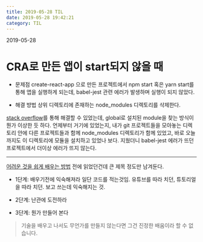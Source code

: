 ```yaml
---
title: 2019-05-28 TIL
date: 2019-05-28 19:42:21
category: TIL
---
```

2019-05-28

# CRA로 만든 앱이 start되지 않을 때

- 문제점
create-react-app 으로 만든 프로젝트에서 npm start 혹은 yarn start를 통해 앱을 실행하게 되는데, babel-jest 관련 에러가 발생하며 실행이 되지 않았다.

- 해결 방법
상위 디렉토리에 존재하는 node_modules 디렉토리를 삭제한다.

[stack overflow](https://stackoverflow.com/questions/53089122/issue-with-babel-jest-dependency-when-running-npm-start-in-a-react-app/53093421)를 통해 해결할 수 있었는데,
global로 설치된 module을 찾는 방식이 뭔가 이상한 듯 하다.
언제부터 거기에 있었는지, 내가 git 프로젝트들을 모아놓는 디렉토리 안에 다른 프로젝트들과 함께 node_modules 디렉토리가 함께 있었고, 바로 오늘까지도 이 디렉토리에 모듈을 설치하고 있었나 보다.
지웠더니 babel-jest 에러가 뜨던 프로젝트에서 더이상 에러가 뜨지 않는다.


---
[어려운 것을 쉽게 배우는 방법](http://www.moreagile.net/2016/02/learning-new-stuff.html)
전에 읽었던건데 큰 제목 정도만 남겨둔다.

- 1단계: 배우기전에 익숙해져라
일단 코드를 적는것임. 유튜브를 따라 치던, 튜토리얼을 따라 치던. 보고 쓰는데 익숙해지는 것.

- 2단계: 난관에 도전하라

- 3단계: 뭔가 만들어 본다
> 기술을 배우고 나서도 무언가를 만들지 않는다면 그건 진정한 배움이라 할 수 없습니다.
<!--stackedit_data:
eyJoaXN0b3J5IjpbLTE4NTI2ODM2MjIsLTQzMDczNzE5N119
-->